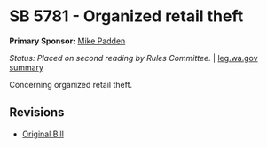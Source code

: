 # SB 5781 - Organized retail theft
**Primary Sponsor:** [Mike Padden](/person/leg/mike.padden.md)

*Status: Placed on second reading by Rules Committee.* | [leg.wa.gov summary](https://app.leg.wa.gov/billsummary?BillNumber=5781&Year=2021)

Concerning organized retail theft.

## Revisions
* [Original Bill](1/)